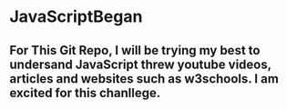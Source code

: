 # JavaScriptBegan
## For This Git Repo, I will be trying my best to undersand JavaScript threw youtube videos, articles and websites such as w3schools. I am excited for this chanllege.
